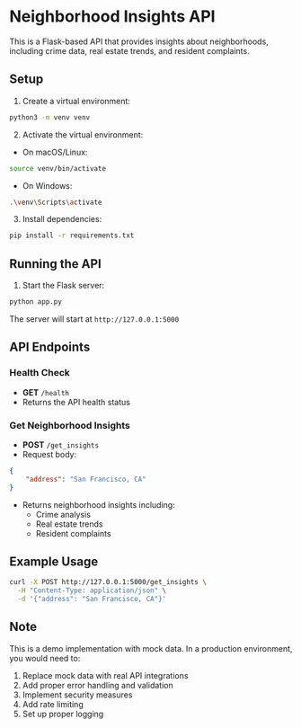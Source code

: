 # Neighborhood Insights API

This is a Flask-based API that provides insights about neighborhoods, including crime data, real estate trends, and resident complaints.

## Setup

1. Create a virtual environment:
```bash
python3 -m venv venv
```

2. Activate the virtual environment:
- On macOS/Linux:
```bash
source venv/bin/activate
```
- On Windows:
```bash
.\venv\Scripts\activate
```

3. Install dependencies:
```bash
pip install -r requirements.txt
```

## Running the API

1. Start the Flask server:
```bash
python app.py
```

The server will start at `http://127.0.0.1:5000`

## API Endpoints

### Health Check
- **GET** `/health`
- Returns the API health status

### Get Neighborhood Insights
- **POST** `/get_insights`
- Request body:
```json
{
    "address": "San Francisco, CA"
}
```
- Returns neighborhood insights including:
  - Crime analysis
  - Real estate trends
  - Resident complaints

## Example Usage

```bash
curl -X POST http://127.0.0.1:5000/get_insights \
  -H "Content-Type: application/json" \
  -d '{"address": "San Francisco, CA"}'
```

## Note
This is a demo implementation with mock data. In a production environment, you would need to:
1. Replace mock data with real API integrations
2. Add proper error handling and validation
3. Implement security measures
4. Add rate limiting
5. Set up proper logging 